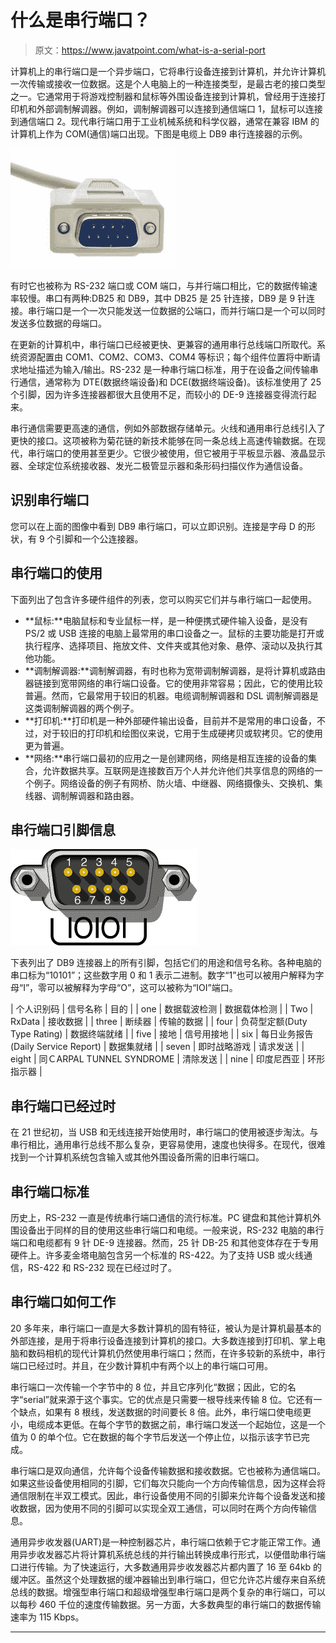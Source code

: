 # 什么是串行端口？

> 原文：<https://www.javatpoint.com/what-is-a-serial-port>

计算机上的串行端口是一个异步端口，它将串行设备连接到计算机，并允许计算机一次传输或接收一位数据。这是个人电脑上的一种连接类型，是最古老的接口类型之一。它通常用于将游戏控制器和鼠标等外围设备连接到计算机，曾经用于连接打印机和外部调制解调器。例如，调制解调器可以连接到通信端口 1，鼠标可以连接到通信端口 2。现代串行端口用于工业机械系统和科学仪器，通常在兼容 IBM 的计算机上作为 COM(通信)端口出现。下图是电缆上 DB9 串行连接器的示例。

![What is a Serial Port?](img/93906603a295e9e3aa6d408bcef5da37.png)

有时它也被称为 RS-232 端口或 COM 端口，与并行端口相比，它的数据传输速率较慢。串口有两种:DB25 和 DB9，其中 DB25 是 25 针连接，DB9 是 9 针连接。串行端口是一个一次只能发送一位数据的公端口，而并行端口是一个可以同时发送多位数据的母端口。

在更新的计算机中，串行端口已经被更快、更兼容的通用串行总线端口所取代。系统资源配置由 COM1、COM2、COM3、COM4 等标识；每个组件位置将中断请求地址描述为输入/输出。RS-232 是一种串行端口标准，用于在设备之间传输串行通信，通常称为 DTE(数据终端设备)和 DCE(数据终端设备)。该标准使用了 25 个引脚，因为许多连接器都很大且使用不足，而较小的 DE-9 连接器变得流行起来。

串行通信需要更高速的通信，例如外部数据存储单元。火线和通用串行总线引入了更快的接口。这项被称为菊花链的新技术能够在同一条总线上高速传输数据。在现代，串行端口的使用甚至更少。它很少被使用，但它被用于平板显示器、液晶显示器、全球定位系统接收器、发光二极管显示器和条形码扫描仪作为通信设备。

## 识别串行端口

您可以在上面的图像中看到 DB9 串行端口，可以立即识别。连接是字母 D 的形状，有 9 个引脚和一个公连接器。

## 串行端口的使用

下面列出了包含许多硬件组件的列表，您可以购买它们并与串行端口一起使用。

*   **鼠标:**电脑鼠标和专业鼠标一样，是一种便携式硬件输入设备，是没有 PS/2 或 USB 连接的电脑上最常用的串口设备之一。鼠标的主要功能是打开或执行程序、选择项目、拖放文件、文件夹或其他对象、悬停、滚动以及执行其他功能。
*   **调制解调器:**调制解调器，有时也称为宽带调制解调器，是将计算机或路由器链接到宽带网络的串行端口设备。它的使用非常容易；因此，它的使用比较普遍。然而，它最常用于较旧的机器。电缆调制解调器和 DSL 调制解调器是这类调制解调器的两个例子。
*   **打印机:**打印机是一种外部硬件输出设备，目前并不是常用的串口设备，不过，对于较旧的打印机和绘图仪来说，它用于生成硬拷贝或软拷贝。它的使用更为普遍。
*   **网络:**串行端口最初的应用之一是创建网络，网络是相互连接的设备的集合，允许数据共享。互联网是连接数百万个人并允许他们共享信息的网络的一个例子。网络设备的例子有网桥、防火墙、中继器、网络摄像头、交换机、集线器、调制解调器和路由器。

## 串行端口引脚信息

![What is a Serial Port?](img/0f9e4b9589bd7ec2717be3e6e9ca66a5.png)

下表列出了 DB9 连接器上的所有引脚，包括它们的用途和信号名称。各种电脑的串口标为“10101”；这些数字用 0 和 1 表示二进制。数字“1”也可以被用户解释为字母“I”，零可以被解释为字母“O”，这可以被称为“IOI”端口。

| 个人识别码 | 信号名称 | 目的 |
| one | 数据载波检测 | 数据载体检测 |
| Two | RxData | 接收数据 |
| three | 断续器 | 传输的数据 |
| four | 负荷型定额(Duty Type Rating) | 数据终端就绪 |
| five | 接地 | 信号用接地 |
| six | 每日业务报告(Daily Service Report) | 数据集就绪 |
| seven | 即时战略游戏 | 请求发送 |
| eight | 同ＣARPAL TUNNEL SYNDROME | 清除发送 |
| nine | 印度尼西亚 | 环形指示器 |

## 串行端口已经过时

在 21 世纪初，当 USB 和无线连接开始使用时，串行端口的使用被逐步淘汰。与串行相比，通用串行总线不那么复杂，更容易使用，速度也快得多。在现代，很难找到一个计算机系统包含输入或其他外围设备所需的旧串行端口。

## 串行端口标准

历史上，RS-232 一直是传统串行端口通信的流行标准。PC 键盘和其他计算机外围设备出于同样的目的使用这些串行端口和电缆。一般来说，RS-232 电脑的串行端口和电缆都有 9 针 DE-9 连接器。然而，25 针 DB-25 和其他变体存在于专用硬件上。许多麦金塔电脑包含另一个标准的 RS-422。为了支持 USB 或火线通信，RS-422 和 RS-232 现在已经过时了。

## 串行端口如何工作

20 多年来，串行端口一直是大多数计算机的固有特征，被认为是计算机最基本的外部连接，是用于将串行设备连接到计算机的接口。大多数连接到打印机、掌上电脑和数码相机的现代计算机仍然使用串行端口；然而，在许多较新的系统中，串行端口已经过时。并且，在少数计算机中有两个以上的串行端口可用。

串行端口一次传输一个字节中的 8 位，并且它序列化“数据；因此，它的名字“serial”就来源于这个事实。它的优点是只需要一根导线来传输 8 位。它还有一个缺点，如果有 8 根线，发送数据的时间要长 8 倍。此外，串行端口使电缆更小，电缆成本更低。在每个字节的数据之前，串行端口发送一个起始位，这是一个值为 0 的单个位。它在数据的每个字节后发送一个停止位，以指示该字节已完成。

串行端口是双向通信，允许每个设备传输数据和接收数据。它也被称为通信端口。如果这些设备使用相同的引脚，它们每次只能向一个方向传输信息，因为这样会将通信限制在半双工模式。因此，串行设备使用不同的引脚来允许每个设备发送和接收数据，因为使用不同的引脚可以实现全双工通信，可以同时在两个方向传输信息。

通用异步收发器(UART)是一种控制器芯片，串行端口依赖于它才能正常工作。通用异步收发器芯片将计算机系统总线的并行输出转换成串行形式，以便借助串行端口进行传输。为了快速运行，大多数通用异步收发器芯片都内置了 16 至 64kb 的缓冲区。虽然这个处理数据的缓冲器输出到串行端口，但它允许芯片缓存来自系统总线的数据。增强型串行端口和超级增强型串行端口是两个复杂的串行端口，可以以每秒 460 千位的速度传输数据。另一方面，大多数典型的串行端口的数据传输速率为 115 Kbps。

* * *